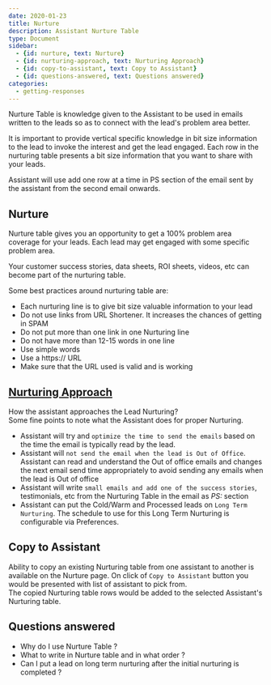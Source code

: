 ```yaml
---
date: 2020-01-23
title: Nurture 
description: Assistant Nurture Table
type: Document
sidebar:
  - {id: nurture, text: Nurture}
  - {id: nurturing-approach, text: Nurturing Approach}
  - {id: copy-to-assistant, text: Copy to Assistant}
  - {id: questions-answered, text: Questions answered}
categories:
  - getting-responses
---
```


Nurture Table is knowledge given to the Assistant to be used in emails written to the leads so as to connect with the lead's problem area better.

It is important to provide vertical specific knowledge in bit size information to the lead to invoke the interest and get the lead engaged. Each row in the nurturing table presents a bit size information that you want to share with your leads. 

Assistant will use add one row at a time in PS section of the email sent by the assistant from the second email onwards. 

## Nurture
Nurture table gives you an opportunity to get a 100% problem area coverage for your leads. Each lead may get engaged with some specific problem area. 

Your customer success stories, data sheets, ROI sheets, videos, etc can become part of the nurturing table. 

Some best practices around nurturing table are:
- Each nurturing line is to give bit size valuable information to your lead
- Do not use links from URL Shortener. It increases the chances of getting in SPAM
- Do not put more than one link in one Nurturing line
- Do not have more than 12-15 words in one line
- Use simple words
- Use a https:// URL
- Make sure that the URL used is valid and is working

## [Nurturing Approach](#nurturing-approach)
How the assistant approaches the Lead Nurturing?  
Some fine points to note what the Assistant does for proper Nurturing.  
- Assistant will try and `optimize the time to send the emails` based on the time the email is typically read by the lead.
- Assistant will `not send the email when the lead is Out of Office`. Assistant can read and understand the Out of office emails and changes the next email send time appropriately to avoid sending any emails when the lead is Out of office
- Assistant will write `small emails and add one of the success stories`, testimonials, etc from the Nurturing Table in the email as *PS:* section
- Assistant can put the Cold/Warm and Processed leads on `Long Term Nurturing`. The schedule to use for this Long Term Nurturing is configurable via Preferences. 

## Copy to Assistant
Ability to copy an existing Nurturing table from one assistant to another is available on the Nurture page. On click of `Copy to Assistant` button you would be presented with list of assistant to pick from.    
The copied Nurturing table rows would be added to the selected Assistant's Nurturing table.

## Questions answered
- Why do I use Nurture Table ?
- What to write in Nurture table and in what order ?
- Can I put a lead on long term nurturing after the initial nurturing is completed ? 
